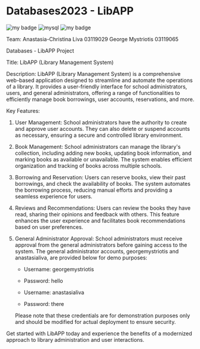 # Databases2023 - LibAPP

![my badge](https://badgen.net/badge/nodeJS/v18.12.1/green/?icon=https://upload.wikimedia.org/wikipedia/commons/d/d9/Node.js_logo.svg)
![mysql](https://user-images.githubusercontent.com/115226054/218501030-55685c2d-a632-4cab-a57e-0c5ef694059d.svg)
![my badge](https://badgen.net/badge/express/v4.18.2/red/?icon=https://upload.wikimedia.org/wikipedia/commons/d/db/Npm-logo.svg)

Team: Anastasia-Christina Liva 03119029
      George Mystriotis 03119065

Databases - LibAPP Project

Title: LibAPP (Library Management System)

Description:
LibAPP (Library Management System) is a comprehensive web-based application designed to streamline and automate the operations of a library. It provides a user-friendly interface for school administrators, users, and general administrators, offering a range of functionalities to efficiently manage book borrowings, user accounts, reservations, and more.

Key Features:

1. User Management: School administrators have the authority to create and approve user accounts. They can also delete or suspend accounts as necessary, ensuring a secure and controlled library environment.

2. Book Management: School administrators can manage the library's collection, including adding new books, updating book information, and marking books as available or unavailable. The system enables efficient organization and tracking of books across multiple schools.

3. Borrowing and Reservation: Users can reserve books, view their past borrowings, and check the availability of books. The system automates the borrowing process, reducing manual efforts and providing a seamless experience for users.

4. Reviews and Recommendations: Users can review the books they have read, sharing their opinions and feedback with others. This feature enhances the user experience and facilitates book recommendations based on user preferences.

5. General Administrator Approval: School administrators must receive approval from the general administrators before gaining access to the system. The general administrator accounts, georgemystriotis and anastasialiva, are provided below for demo purposes:

   - Username: georgemystriotis
   - Password: hello

   - Username: anastasialiva
   - Password: there

   Please note that these credentials are for demonstration purposes only and should be modified for actual deployment to ensure security.

Get started with LibAPP today and experience the benefits of a modernized approach to library administration and user interactions.
